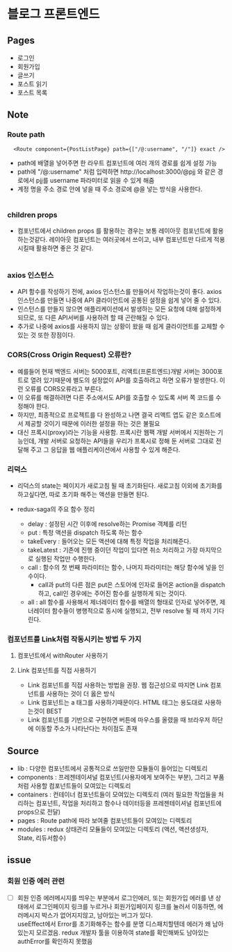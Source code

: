 # 블로그 프론트엔드

## Pages

- 로그인
- 회원가입
- 글쓰기
- 포스트 읽기
- 포스트 목록

## Note

### **Route path**

```
  <Route component={PostListPage} path={["/@:username", "/"]} exact />
```

- path에 배열을 넣어주면 한 라우트 컴포넌트에 여러 개의 경로를 쉽게 설정 가능
- path에 "/@:username" 처럼 입력하면 http://localhost:3000/@pjj 와 같은 경로에서 pjj를 username 파라미터로 읽을 수 있게 해줌
- 계정 명을 주소 경로 안에 넣을 때 주소 경로에 @을 넣는 방식을 사용한다.
  <br>
  <br>

### **children props**

- 컴포넌트에서 children props 를 활용하는 경우는 보통 레이아웃 컴포넌트에 활용하는것같다. 레이아웃 컴포넌트는 여러곳에서 쓰이고, 내부 컴포넌트만 다르게 적용시킬때 활용하면 좋은 것 같다.
  <br>
  <br>

### **axios 인스턴스**

- API 함수를 작성하기 전에, axios 인스턴스를 만들어서 작업하는것이 좋다. axios 인스턴스를 만들면 나중에 API 클라이언트에 공통된 설정을 쉽게 넣어 줄 수 있다.
- 인스턴스를 만들지 않으면 애플리케이션에서 발생하는 모든 요청에 대해 설정하게 되므로, 또 다른 API서버를 사용하려 할 때 곤란해질 수 있다.
- 추가로 나중에 axios를 사용하지 않는 상황이 왔을 때 쉽게 클라이언트를 교체할 수 있는 것 또한 장점이다.

### **CORS(Cross Origin Request) 오류란?**

- 예를들어 현재 백엔드 서버는 5000포트, 리액트(프론트엔드)개발 서버는 3000포트로 열려 있기때문에 별도의 설정없이 API를 호출하려고 하면 오류가 발생한다. 이런 오류를 CORS오류라고 부른다.
- 이 오류를 해결하려면 다른 주소에서도 API를 호출할 수 있도록 서버 쪽 코드를 수정해야 한다.
- 하지만, 최종적으로 프로젝트를 다 완성하고 나면 결국 리액트 앱도 같은 호스트에서 제공할 것이기 때문에 이러한 설정을 하는 것은 불필요
- 대신 프록시(proxy)라는 기능을 사용함. 프록시란 웹팩 개발 서버에서 지원하는 기능인데, 개발 서버로 요청하는 API들을 우리가 프록시로 정해 둔 서버로 그대로 전달해 주고 그 응답을 웹 애플리케이션에서 사용할 수 있게 해준다.

### **리덕스**

- 리덕스의 state는 페이지가 새로고침 될 때 초기화된다. 새로고침 이외에 초기화를 하고싶다면, 따로 초기화 해주는 액션을 만들면 된다.

- redux-saga의 주요 함수 정리

  - delay : 설정된 시간 이후에 resolve하는 Promise 객체를 리턴
    <br>
  - put : 특정 액션을 dispatch 하도록 하는 함수
    <br>
  - takeEvery : 들어오는 모든 액션에 대해 특정 작업을 처리해준다.
    <br>
  - takeLatest : 기존에 진행 중이던 작업이 있다면 취소 처리하고 가장 마지막으로 실행된 작업만 수행한다.
    <br>
  - call : 함수의 첫 번째 파라미터는 함수, 나머지 파라미터는 해당 함수에 넣을 인수이다.
    - call과 put의 다른 점은 put은 스토어에 인자로 들어온 action을 dispatch하고, call인 경우에는 주어진 함수를 실행하게 되는 것이다.
      <br>
  - all : all 함수를 사용해서 제너레이터 함수를 배열의 형태로 인자로 넣어주면, 제너레이터 함수들이 병행적으로 동시에 실행되고, 전부 resolve 될 때 까지 기다린다.
    <br>

### **컴포넌트를 Link처럼 작동시키는 방법 두 가지**

1. 컴포넌트에서 withRouter 사용하기
2. Link 컴포넌트를 직접 사용하기

   - Link 컴포넌트를 직접 사용하는 방법을 권장. 웹 접근성으로 따지면 Link 컴포넌트를 사용하는 것이 더 옳은 방식
   - Link 컴포넌트는 a 태그를 사용하기때문이다. HTML 태그는 용도대로 사용하는것이 BEST
   - Link 컴포넌트를 기반으로 구현하면 버튼에 마우스를 올렸을 때 브라우저 하단에 이동할 주소가 나타난다는 차이점도 존재

## Source

- lib : 다양한 컴포넌트에서 공통적으로 쓰일만한 모듈들이 들어있는 디렉토리
- components : 프레젠테이셔널 컴포넌트(사용자에게 보여주는 부분), 그리고 부품처럼 사용할 컴포넌트들이 모여있는 디렉토리
- containers : 컨테이너 컴포넌트들이 모여있는 디렉토리 (여러 필요한 작업들을 처리하는 컴포넌트, 작업을 처리하고 함수나 데이터등을 프레젠테이셔널 컴포넌트에 props으로 전달)
- pages : Route path에 따라 보여줄 컴포넌트들이 모여있는 디렉토리
- modules : redux 상태관리 모듈들이 모여있는 디렉토리 (액션, 액션생성자, State, 리듀서함수)

## issue

### **회원 인증 에러 관련**

- [ ] 회원 인증 에러메시지를 띄우는 부분에서 로그인에러, 또는 회원가입 에러를 낸 상태에서 로그인페이지 링크를 누르거나 회원가입페이지 링크를 눌러서 이동하면, 에러메시지 박스가 없어지지않고, 남아있는 버그가 있다.<br> useEffect에서 Error를 초기화해주는 함수를 분명 디스패치할텐데 에러가 왜 남아있는지 모르겠음. redux 개발자 툴을 이용하여 state를 확인해봐도 남아있는 authError를 확인하지 못했음
